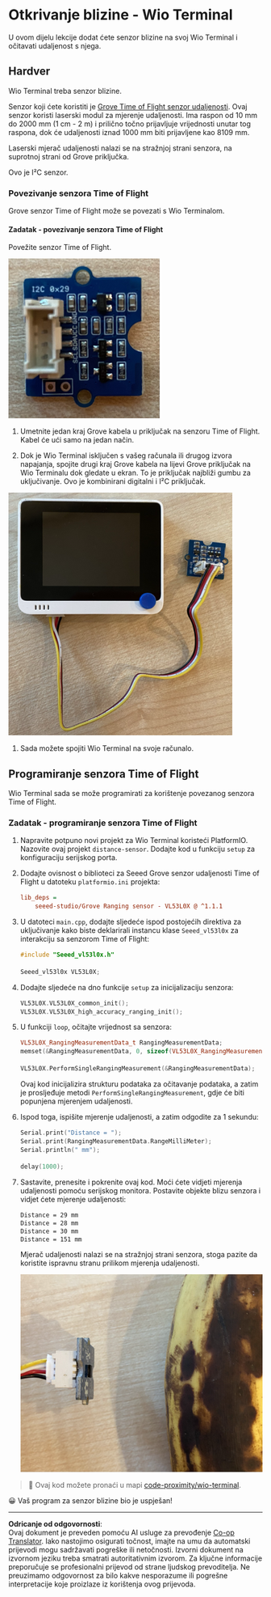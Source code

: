 <!--
CO_OP_TRANSLATOR_METADATA:
{
  "original_hash": "288aebb0c59f7be1d2719b8f9660a313",
  "translation_date": "2025-08-28T12:13:14+00:00",
  "source_file": "4-manufacturing/lessons/4-trigger-fruit-detector/wio-terminal-proximity.md",
  "language_code": "hr"
}
-->
# Otkrivanje blizine - Wio Terminal

U ovom dijelu lekcije dodat ćete senzor blizine na svoj Wio Terminal i očitavati udaljenost s njega.

## Hardver

Wio Terminal treba senzor blizine.

Senzor koji ćete koristiti je [Grove Time of Flight senzor udaljenosti](https://www.seeedstudio.com/Grove-Time-of-Flight-Distance-Sensor-VL53L0X.html). Ovaj senzor koristi laserski modul za mjerenje udaljenosti. Ima raspon od 10 mm do 2000 mm (1 cm - 2 m) i prilično točno prijavljuje vrijednosti unutar tog raspona, dok će udaljenosti iznad 1000 mm biti prijavljene kao 8109 mm.

Laserski mjerač udaljenosti nalazi se na stražnjoj strani senzora, na suprotnoj strani od Grove priključka.

Ovo je I²C senzor.

### Povezivanje senzora Time of Flight

Grove senzor Time of Flight može se povezati s Wio Terminalom.

#### Zadatak - povezivanje senzora Time of Flight

Povežite senzor Time of Flight.

![Grove senzor Time of Flight](../../../../../translated_images/grove-time-of-flight-sensor.d82ff2165bfded9f485de54d8d07195a6270a602696825fca19f629ddfe94e86.hr.png)

1. Umetnite jedan kraj Grove kabela u priključak na senzoru Time of Flight. Kabel će ući samo na jedan način.

1. Dok je Wio Terminal isključen s vašeg računala ili drugog izvora napajanja, spojite drugi kraj Grove kabela na lijevi Grove priključak na Wio Terminalu dok gledate u ekran. To je priključak najbliži gumbu za uključivanje. Ovo je kombinirani digitalni i I²C priključak.

![Grove senzor Time of Flight povezan s lijevim priključkom](../../../../../translated_images/wio-time-of-flight-sensor.c4c182131d2ea73df67febd004dc0313d271013d016be9c47e7da4d77c6c20a8.hr.png)

1. Sada možete spojiti Wio Terminal na svoje računalo.

## Programiranje senzora Time of Flight

Wio Terminal sada se može programirati za korištenje povezanog senzora Time of Flight.

### Zadatak - programiranje senzora Time of Flight

1. Napravite potpuno novi projekt za Wio Terminal koristeći PlatformIO. Nazovite ovaj projekt `distance-sensor`. Dodajte kod u funkciju `setup` za konfiguraciju serijskog porta.

1. Dodajte ovisnost o biblioteci za Seeed Grove senzor udaljenosti Time of Flight u datoteku `platformio.ini` projekta:

    ```ini
    lib_deps =
        seeed-studio/Grove Ranging sensor - VL53L0X @ ^1.1.1
    ```

1. U datoteci `main.cpp`, dodajte sljedeće ispod postojećih direktiva za uključivanje kako biste deklarirali instancu klase `Seeed_vl53l0x` za interakciju sa senzorom Time of Flight:

    ```cpp
    #include "Seeed_vl53l0x.h"
    
    Seeed_vl53l0x VL53L0X;
    ```

1. Dodajte sljedeće na dno funkcije `setup` za inicijalizaciju senzora:

    ```cpp
    VL53L0X.VL53L0X_common_init();
    VL53L0X.VL53L0X_high_accuracy_ranging_init();
    ```

1. U funkciji `loop`, očitajte vrijednost sa senzora:

    ```cpp
    VL53L0X_RangingMeasurementData_t RangingMeasurementData;
    memset(&RangingMeasurementData, 0, sizeof(VL53L0X_RangingMeasurementData_t));

    VL53L0X.PerformSingleRangingMeasurement(&RangingMeasurementData);
    ```

    Ovaj kod inicijalizira strukturu podataka za očitavanje podataka, a zatim je prosljeđuje metodi `PerformSingleRangingMeasurement`, gdje će biti popunjena mjerenjem udaljenosti.

1. Ispod toga, ispišite mjerenje udaljenosti, a zatim odgodite za 1 sekundu:

    ```cpp
    Serial.print("Distance = ");
    Serial.print(RangingMeasurementData.RangeMilliMeter);
    Serial.println(" mm");

    delay(1000);
    ```

1. Sastavite, prenesite i pokrenite ovaj kod. Moći ćete vidjeti mjerenja udaljenosti pomoću serijskog monitora. Postavite objekte blizu senzora i vidjet ćete mjerenje udaljenosti:

    ```output
    Distance = 29 mm
    Distance = 28 mm
    Distance = 30 mm
    Distance = 151 mm
    ```

    Mjerač udaljenosti nalazi se na stražnjoj strani senzora, stoga pazite da koristite ispravnu stranu prilikom mjerenja udaljenosti.

    ![Mjerač udaljenosti na stražnjoj strani senzora Time of Flight usmjeren prema banani](../../../../../translated_images/time-of-flight-banana.079921ad8b1496e4525dc26b4cdc71a076407aba3e72ba113ba2e38febae92c5.hr.png)

> 💁 Ovaj kod možete pronaći u mapi [code-proximity/wio-terminal](../../../../../4-manufacturing/lessons/4-trigger-fruit-detector/code-proximity/wio-terminal).

😀 Vaš program za senzor blizine bio je uspješan!

---

**Odricanje od odgovornosti**:  
Ovaj dokument je preveden pomoću AI usluge za prevođenje [Co-op Translator](https://github.com/Azure/co-op-translator). Iako nastojimo osigurati točnost, imajte na umu da automatski prijevodi mogu sadržavati pogreške ili netočnosti. Izvorni dokument na izvornom jeziku treba smatrati autoritativnim izvorom. Za ključne informacije preporučuje se profesionalni prijevod od strane ljudskog prevoditelja. Ne preuzimamo odgovornost za bilo kakve nesporazume ili pogrešne interpretacije koje proizlaze iz korištenja ovog prijevoda.